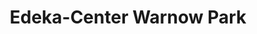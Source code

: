 ---
title: "Edeka-Center Warnow Park"
url: /rostock/edeka-center-warnow-park/
shop: Einkaufszentrum
---
